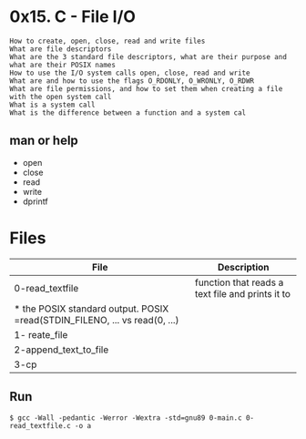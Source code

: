 # 0x15. C - File I/O
    
    How to create, open, close, read and write files
    What are file descriptors
    What are the 3 standard file descriptors, what are their purpose and what are their POSIX names
    How to use the I/O system calls open, close, read and write
    What are and how to use the flags O_RDONLY, O_WRONLY, O_RDWR
    What are file permissions, and how to set them when creating a file with the open system call
    What is a system call
    What is the difference between a function and a system cal

## man or help
- open
- close
- read
- write
- dprintf

# Files
|File|Description|
|---|---|
|0-read_textfile | function that reads a text file and prints it to
* the POSIX standard output. POSIX =read(STDIN_FILENO, ... vs read(0, ...)| 
|1- reate_file  ||
|2-append_text_to_file| |
|3-cp| |

## Run

    $ gcc -Wall -pedantic -Werror -Wextra -std=gnu89 0-main.c 0-read_textfile.c -o a